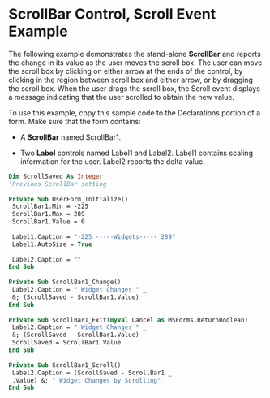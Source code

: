 
# ScrollBar Control, Scroll Event Example

The following example demonstrates the stand-alone  **ScrollBar** and reports the change in its value as the user moves the scroll box. The user can move the scroll box by clicking on either arrow at the ends of the control, by clicking in the region between scroll box and either arrow, or by dragging the scroll box. When the user drags the scroll box, the Scroll event displays a message indicating that the user scrolled to obtain the new value.

To use this example, copy this sample code to the Declarations portion of a form. Make sure that the form contains:




- A  **ScrollBar** named ScrollBar1.
    
- Two  **Label** controls named Label1 and Label2. Label1 contains scaling information for the user. Label2 reports the delta value.
    




```vb
Dim ScrollSaved As Integer 
'Previous ScrollBar setting 
 
Private Sub UserForm_Initialize() 
 ScrollBar1.Min = -225 
 ScrollBar1.Max = 289 
 ScrollBar1.Value = 0 
 
 Label1.Caption = "-225 -----Widgets----- 289" 
 Label1.AutoSize = True 
 
 Label2.Caption = "" 
End Sub 
 
Private Sub ScrollBar1_Change() 
 Label2.Caption = " Widget Changes " _ 
 &; (ScrollSaved - ScrollBar1.Value) 
End Sub 
 
Private Sub ScrollBar1_Exit(ByVal Cancel as MSForms.ReturnBoolean) 
 Label2.Caption = " Widget Changes " _ 
 &; (ScrollSaved - ScrollBar1.Value) 
 ScrollSaved = ScrollBar1.Value 
End Sub 
 
Private Sub ScrollBar1_Scroll() 
 Label2.Caption = (ScrollSaved - ScrollBar1 _ 
 .Value) &; " Widget Changes by Scrolling" 
End Sub
```

